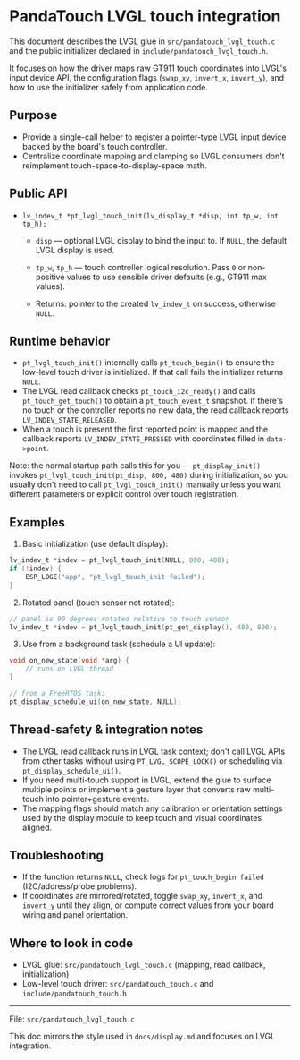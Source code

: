 # PandaTouch LVGL touch integration

This document describes the LVGL glue in `src/pandatouch_lvgl_touch.c` and the public initializer declared in `include/pandatouch_lvgl_touch.h`.

It focuses on how the driver maps raw GT911 touch coordinates into LVGL's input device API, the configuration flags (`swap_xy`, `invert_x`, `invert_y`), and how to use the initializer safely from application code.

## Purpose

- Provide a single-call helper to register a pointer-type LVGL input device backed by the board's touch controller.
- Centralize coordinate mapping and clamping so LVGL consumers don't reimplement touch-space-to-display-space math.

## Public API

- `lv_indev_t *pt_lvgl_touch_init(lv_display_t *disp, int tp_w, int tp_h);`

  - `disp` — optional LVGL display to bind the input to. If `NULL`, the default LVGL display is used.
  - `tp_w`, `tp_h` — touch controller logical resolution. Pass `0` or non-positive values to use sensible driver defaults (e.g., GT911 max values).

  - Returns: pointer to the created `lv_indev_t` on success, otherwise `NULL`.

## Runtime behavior

- `pt_lvgl_touch_init()` internally calls `pt_touch_begin()` to ensure the low-level touch driver is initialized. If that call fails the initializer returns `NULL`.
- The LVGL read callback checks `pt_touch_i2c_ready()` and calls `pt_touch_get_touch()` to obtain a `pt_touch_event_t` snapshot. If there's no touch or the controller reports no new data, the read callback reports `LV_INDEV_STATE_RELEASED`.
- When a touch is present the first reported point is mapped and the callback reports `LV_INDEV_STATE_PRESSED` with coordinates filled in `data->point`.

Note: the normal startup path calls this for you — `pt_display_init()` invokes `pt_lvgl_touch_init(pt_disp, 800, 480)` during initialization, so you usually don't need to call `pt_lvgl_touch_init()` manually unless you want different parameters or explicit control over touch registration.

## Examples

1. Basic initialization (use default display):

```c
lv_indev_t *indev = pt_lvgl_touch_init(NULL, 800, 480);
if (!indev) {
    ESP_LOGE("app", "pt_lvgl_touch_init failed");
}
```

2. Rotated panel (touch sensor not rotated):

```c
// panel is 90 degrees rotated relative to touch sensor
lv_indev_t *indev = pt_lvgl_touch_init(pt_get_display(), 480, 800);
```

3. Use from a background task (schedule a UI update):

```c
void on_new_state(void *arg) {
    // runs on LVGL thread
}

// from a FreeRTOS task:
pt_display_schedule_ui(on_new_state, NULL);
```

## Thread-safety & integration notes

- The LVGL read callback runs in LVGL task context; don't call LVGL APIs from other tasks without using `PT_LVGL_SCOPE_LOCK()` or scheduling via `pt_display_schedule_ui()`.
- If you need multi-touch support in LVGL, extend the glue to surface multiple points or implement a gesture layer that converts raw multi-touch into pointer+gesture events.
- The mapping flags should match any calibration or orientation settings used by the display module to keep touch and visual coordinates aligned.

## Troubleshooting

- If the function returns `NULL`, check logs for `pt_touch_begin failed` (I2C/address/probe problems).
- If coordinates are mirrored/rotated, toggle `swap_xy`, `invert_x`, and `invert_y` until they align, or compute correct values from your board wiring and panel orientation.

## Where to look in code

- LVGL glue: `src/pandatouch_lvgl_touch.c` (mapping, read callback, initialization)
- Low-level touch driver: `src/pandatouch_touch.c` and `include/pandatouch_touch.h`

---

File: `src/pandatouch_lvgl_touch.c`

This doc mirrors the style used in `docs/display.md` and focuses on LVGL integration.
